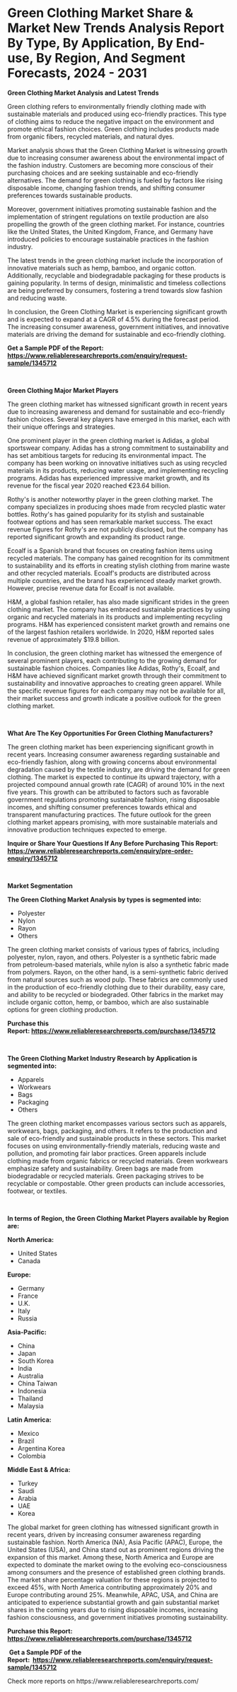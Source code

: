 <p><h1>Green Clothing Market Share & Market New Trends Analysis Report By Type, By Application, By End-use, By Region, And Segment Forecasts, 2024 - 2031</h1></p><p><strong>Green Clothing Market Analysis and Latest Trends</strong></p>
<p><p>Green clothing refers to environmentally friendly clothing made with sustainable materials and produced using eco-friendly practices. This type of clothing aims to reduce the negative impact on the environment and promote ethical fashion choices. Green clothing includes products made from organic fibers, recycled materials, and natural dyes.</p><p>Market analysis shows that the Green Clothing Market is witnessing growth due to increasing consumer awareness about the environmental impact of the fashion industry. Customers are becoming more conscious of their purchasing choices and are seeking sustainable and eco-friendly alternatives. The demand for green clothing is fueled by factors like rising disposable income, changing fashion trends, and shifting consumer preferences towards sustainable products.</p><p>Moreover, government initiatives promoting sustainable fashion and the implementation of stringent regulations on textile production are also propelling the growth of the green clothing market. For instance, countries like the United States, the United Kingdom, France, and Germany have introduced policies to encourage sustainable practices in the fashion industry.</p><p>The latest trends in the green clothing market include the incorporation of innovative materials such as hemp, bamboo, and organic cotton. Additionally, recyclable and biodegradable packaging for these products is gaining popularity. In terms of design, minimalistic and timeless collections are being preferred by consumers, fostering a trend towards slow fashion and reducing waste.</p><p>In conclusion, the Green Clothing Market is experiencing significant growth and is expected to expand at a CAGR of 4.5% during the forecast period. The increasing consumer awareness, government initiatives, and innovative materials are driving the demand for sustainable and eco-friendly clothing.</p></p>
<p><strong>Get a Sample PDF of the Report:&nbsp; <a href="https://www.reliableresearchreports.com/enquiry/request-sample/1345712">https://www.reliableresearchreports.com/enquiry/request-sample/1345712</a></strong></p>
<p>&nbsp;</p>
<p><strong>Green Clothing Major Market Players</strong></p>
<p><p>The green clothing market has witnessed significant growth in recent years due to increasing awareness and demand for sustainable and eco-friendly fashion choices. Several key players have emerged in this market, each with their unique offerings and strategies.</p><p>One prominent player in the green clothing market is Adidas, a global sportswear company. Adidas has a strong commitment to sustainability and has set ambitious targets for reducing its environmental impact. The company has been working on innovative initiatives such as using recycled materials in its products, reducing water usage, and implementing recycling programs. Adidas has experienced impressive market growth, and its revenue for the fiscal year 2020 reached €23.64 billion.</p><p>Rothy's is another noteworthy player in the green clothing market. The company specializes in producing shoes made from recycled plastic water bottles. Rothy's has gained popularity for its stylish and sustainable footwear options and has seen remarkable market success. The exact revenue figures for Rothy's are not publicly disclosed, but the company has reported significant growth and expanding its product range.</p><p>Ecoalf is a Spanish brand that focuses on creating fashion items using recycled materials. The company has gained recognition for its commitment to sustainability and its efforts in creating stylish clothing from marine waste and other recycled materials. Ecoalf's products are distributed across multiple countries, and the brand has experienced steady market growth. However, precise revenue data for Ecoalf is not available.</p><p>H&M, a global fashion retailer, has also made significant strides in the green clothing market. The company has embraced sustainable practices by using organic and recycled materials in its products and implementing recycling programs. H&M has experienced consistent market growth and remains one of the largest fashion retailers worldwide. In 2020, H&M reported sales revenue of approximately $19.8 billion.</p><p>In conclusion, the green clothing market has witnessed the emergence of several prominent players, each contributing to the growing demand for sustainable fashion choices. Companies like Adidas, Rothy's, Ecoalf, and H&M have achieved significant market growth through their commitment to sustainability and innovative approaches to creating green apparel. While the specific revenue figures for each company may not be available for all, their market success and growth indicate a positive outlook for the green clothing market.</p></p>
<p>&nbsp;</p>
<p><strong>What Are The Key Opportunities For Green Clothing Manufacturers?</strong></p>
<p><p>The green clothing market has been experiencing significant growth in recent years. Increasing consumer awareness regarding sustainable and eco-friendly fashion, along with growing concerns about environmental degradation caused by the textile industry, are driving the demand for green clothing. The market is expected to continue its upward trajectory, with a projected compound annual growth rate (CAGR) of around 10% in the next five years. This growth can be attributed to factors such as favorable government regulations promoting sustainable fashion, rising disposable incomes, and shifting consumer preferences towards ethical and transparent manufacturing practices. The future outlook for the green clothing market appears promising, with more sustainable materials and innovative production techniques expected to emerge.</p></p>
<p><strong>Inquire or Share Your Questions If Any Before Purchasing This Report: <a href="https://www.reliableresearchreports.com/enquiry/pre-order-enquiry/1345712">https://www.reliableresearchreports.com/enquiry/pre-order-enquiry/1345712</a></strong></p>
<p>&nbsp;</p>
<p><strong>Market Segmentation</strong></p>
<p><strong>The Green Clothing Market Analysis by types is segmented into:</strong></p>
<p><ul><li>Polyester</li><li>Nylon</li><li>Rayon</li><li>Others</li></ul></p>
<p><p>The green clothing market consists of various types of fabrics, including polyester, nylon, rayon, and others. Polyester is a synthetic fabric made from petroleum-based materials, while nylon is also a synthetic fabric made from polymers. Rayon, on the other hand, is a semi-synthetic fabric derived from natural sources such as wood pulp. These fabrics are commonly used in the production of eco-friendly clothing due to their durability, easy care, and ability to be recycled or biodegraded. Other fabrics in the market may include organic cotton, hemp, or bamboo, which are also sustainable options for green clothing production.</p></p>
<p><strong>Purchase this Report:&nbsp;<a href="https://www.reliableresearchreports.com/purchase/1345712">https://www.reliableresearchreports.com/purchase/1345712</a></strong></p>
<p>&nbsp;</p>
<p><strong>The Green Clothing Market Industry Research by Application is segmented into:</strong></p>
<p><ul><li>Apparels</li><li>Workwears</li><li>Bags</li><li>Packaging</li><li>Others</li></ul></p>
<p><p>The green clothing market encompasses various sectors such as apparels, workwears, bags, packaging, and others. It refers to the production and sale of eco-friendly and sustainable products in these sectors. This market focuses on using environmentally-friendly materials, reducing waste and pollution, and promoting fair labor practices. Green apparels include clothing made from organic fabrics or recycled materials. Green workwears emphasize safety and sustainability. Green bags are made from biodegradable or recycled materials. Green packaging strives to be recyclable or compostable. Other green products can include accessories, footwear, or textiles.</p></p>
<p>&nbsp;</p>
<p><strong>In terms of Region, the Green Clothing Market Players available by Region are:</strong></p>
<p>
    <p> <strong> North America: </strong>
        <ul>
            <li>United States</li>
            <li>Canada</li>
        </ul>
        </p> 
    <p> <strong> Europe: </strong>
        <ul>
            <li>Germany</li>
            <li>France</li>
            <li>U.K.</li>
            <li>Italy</li>
            <li>Russia</li>
        </ul>
        </p> 
    <p> <strong> Asia-Pacific: </strong>
        <ul>
            <li>China</li>
            <li>Japan</li>
            <li>South Korea</li>
            <li>India</li>
            <li>Australia</li>
            <li>China Taiwan</li>
            <li>Indonesia</li>
            <li>Thailand</li>
            <li>Malaysia</li>
        </ul>
        </p> 
    <p> <strong> Latin America: </strong>
        <ul>
            <li>Mexico</li>
            <li>Brazil</li>
            <li>Argentina Korea</li>
            <li>Colombia</li>
        </ul>
        </p> 
    <p> <strong> Middle East & Africa: </strong>
        <ul>
            <li>Turkey</li>
            <li>Saudi</li>
            <li>Arabia</li>
            <li>UAE</li>
            <li>Korea</li>
        </ul>
    </p>
    </p>
<p><p>The global market for green clothing has witnessed significant growth in recent years, driven by increasing consumer awareness regarding sustainable fashion. North America (NA), Asia Pacific (APAC), Europe, the United States (USA), and China stand out as prominent regions driving the expansion of this market. Among these, North America and Europe are expected to dominate the market owing to the evolving eco-consciousness among consumers and the presence of established green clothing brands. The market share percentage valuation for these regions is projected to exceed 45%, with North America contributing approximately 20% and Europe contributing around 25%. Meanwhile, APAC, USA, and China are anticipated to experience substantial growth and gain substantial market shares in the coming years due to rising disposable incomes, increasing fashion consciousness, and government initiatives promoting sustainability.</p></p>
<p><strong>Purchase this Report: <a href="https://www.reliableresearchreports.com/purchase/1345712">https://www.reliableresearchreports.com/purchase/1345712</a></strong></p>
<p>&nbsp;<strong>Get a Sample PDF of the Report:&nbsp;&nbsp;<a href="https://www.reliableresearchreports.com/enquiry/request-sample/1345712">https://www.reliableresearchreports.com/enquiry/request-sample/1345712</a></strong></p>
<p><strong></strong></p>
<p>Check more reports on https://www.reliableresearchreports.com/</p>